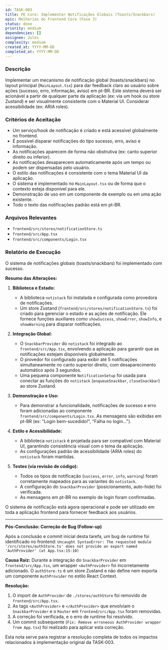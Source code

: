 ```yaml
---
id: TASK-003
title: FE Core: Implementar Notificações Globais (Toasts/Snackbars)
epic: Melhorias do Frontend Core (Fase 3)
status: done
priority: medium
dependencies: []
assignee: Jules
complexity: medium
created_at: YYYY-MM-DD
completed_at: YYYY-MM-DD
---
```


### Descrição

Implementar um mecanismo de notificação global (toasts/snackbars) no layout principal (`MainLayout.tsx`) para dar feedback claro ao usuário sobre ações (sucesso, erro, informação, aviso) em pt-BR. Este sistema deverá ser acionável a partir de qualquer parte da aplicação (ex: via um hook ou store Zustand) e ser visualmente consistente com o Material UI. Considerar acessibilidade (ex: ARIA roles).

### Critérios de Aceitação

- Um serviço/hook de notificação é criado e está acessível globalmente no frontend.
- É possível disparar notificações do tipo sucesso, erro, aviso e informação.
- As notificações aparecem de forma não obstrutiva (ex: canto superior direito ou inferior).
- As notificações desaparecem automaticamente após um tempo ou podem ser dispensadas pelo usuário.
- O estilo das notificações é consistente com o tema Material UI da aplicação.
- O sistema é implementado no `MainLayout.tsx` ou de forma que o contexto esteja disponível para ele.
- Demonstração de uso em um componente de exemplo ou em uma ação existente.
- Todo o texto das notificações padrão está em pt-BR.

### Arquivos Relevantes

* `frontend/src/stores/notificationStore.ts`
* `frontend/src/App.tsx`
* `frontend/src/components/Login.tsx`

### Relatório de Execução

O sistema de notificações globais (toasts/snackbars) foi implementado com sucesso.

**Resumo das Alterações:**

1.  **Biblioteca e Estado:**
    *   A biblioteca `notistack` foi instalada e configurada como provedora de notificações.
    *   Um store Zustand (`frontend/src/stores/notificationStore.ts`) foi criado para gerenciar o estado e as ações de notificação. Ele fornece funções auxiliares como `showSuccess`, `showError`, `showInfo`, e `showWarning` para disparar notificações.

2.  **Integração Global:**
    *   O `SnackbarProvider` do `notistack` foi integrado ao `frontend/src/App.tsx`, envolvendo a aplicação para garantir que as notificações estejam disponíveis globalmente.
    *   O provedor foi configurado para exibir até 5 notificações simultaneamente no canto superior direito, com desaparecimento automático após 3 segundos.
    *   Uma pequena componente `NotificationSetup` foi usada para conectar as funções do `notistack` (`enqueueSnackbar`, `closeSnackbar`) ao store Zustand.

3.  **Demonstração e Uso:**
    *   Para demonstrar a funcionalidade, notificações de sucesso e erro foram adicionadas ao componente `frontend/src/components/Login.tsx`. As mensagens são exibidas em pt-BR (ex: "Login bem-sucedido!", "Falha no login...").

4.  **Estilo e Acessibilidade:**
    *   A biblioteca `notistack` é projetada para ser compatível com Material UI, garantindo consistência visual com o tema da aplicação.
    *   As configurações padrão de acessibilidade (ARIA roles) do `notistack` foram mantidas.

5.  **Testes (via revisão de código):**
    *   Todos os tipos de notificação (`success`, `error`, `info`, `warning`) foram corretamente mapeados para as variantes do `notistack`.
    *   A configuração do `SnackbarProvider` (posicionamento, auto-hide) foi verificada.
    *   As mensagens em pt-BR no exemplo de login foram confirmadas.

O sistema de notificação está agora operacional e pode ser utilizado em toda a aplicação frontend para fornecer feedback aos usuários.

---
**Pós-Conclusão: Correção de Bug (Follow-up)**

Após a conclusão e commit inicial desta tarefa, um bug de runtime foi identificado no frontend:
`Uncaught SyntaxError: The requested module '/src/stores/authStore.ts' does not provide an export named 'AuthProvider' (at App.tsx:15:10)`

**Causa Raiz:**
Durante a integração do `SnackbarProvider` em `frontend/src/App.tsx`, um wrapper `<AuthProvider>` foi incorretamente adicionado. O `authStore.ts` é um store Zustand e não define nem exporta um componente `AuthProvider` no estilo React Context.

**Resolução:**
1.  O import de `AuthProvider` de `./stores/authStore` foi removido de `frontend/src/App.tsx`.
2.  As tags `<AuthProvider>` e `</AuthProvider>` que envolviam o `SnackbarProvider` e o `Router` em `frontend/src/App.tsx` foram removidas.
3.  A correção foi verificada, e o erro de runtime foi resolvido.
4.  Um commit subsequente (`Fix: Remove erroneous AuthProvider wrapper from App.tsx`) foi realizado para aplicar esta correção.

Esta nota serve para registrar a resolução completa de todos os impactos relacionados à implementação original da TASK-003.
